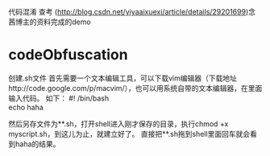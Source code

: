 代码混淆
查考 (http://blog.csdn.net/yiyaaixuexi/article/details/29201699)念茜博主的资料完成的demo

# codeObfuscation
创建.sh文件
首先需要一个文本编辑工具，可以下载vim编辑器（下载地址http://code.google.com/p/macvim/），也可以用系统自带的文本编辑器，在里面输入代码。
如下：
#! /bin/bash  
echo haha  

然后另存文件为**.sh，打开shell进入刚才保存的目录，执行chmod +x myscript.sh，到这儿为止，就建立好了。
直接把**.sh拖到shell里面回车就会看到haha的结果。

